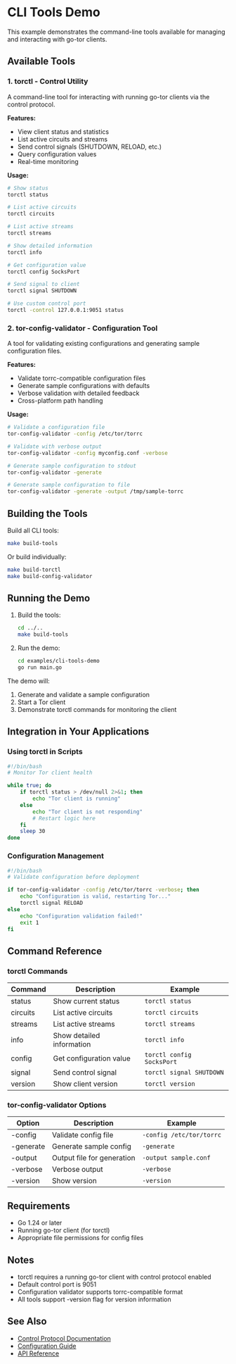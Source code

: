 # CLI Tools Demo

This example demonstrates the command-line tools available for managing and interacting with go-tor clients.

## Available Tools

### 1. torctl - Control Utility

A command-line tool for interacting with running go-tor clients via the control protocol.

**Features:**
- View client status and statistics
- List active circuits and streams
- Send control signals (SHUTDOWN, RELOAD, etc.)
- Query configuration values
- Real-time monitoring

**Usage:**
```bash
# Show status
torctl status

# List active circuits
torctl circuits

# List active streams
torctl streams

# Show detailed information
torctl info

# Get configuration value
torctl config SocksPort

# Send signal to client
torctl signal SHUTDOWN

# Use custom control port
torctl -control 127.0.0.1:9051 status
```

### 2. tor-config-validator - Configuration Tool

A tool for validating existing configurations and generating sample configuration files.

**Features:**
- Validate torrc-compatible configuration files
- Generate sample configurations with defaults
- Verbose validation with detailed feedback
- Cross-platform path handling

**Usage:**
```bash
# Validate a configuration file
tor-config-validator -config /etc/tor/torrc

# Validate with verbose output
tor-config-validator -config myconfig.conf -verbose

# Generate sample configuration to stdout
tor-config-validator -generate

# Generate sample configuration to file
tor-config-validator -generate -output /tmp/sample-torrc
```

## Building the Tools

Build all CLI tools:
```bash
make build-tools
```

Or build individually:
```bash
make build-torctl
make build-config-validator
```

## Running the Demo

1. Build the tools:
   ```bash
   cd ../..
   make build-tools
   ```

2. Run the demo:
   ```bash
   cd examples/cli-tools-demo
   go run main.go
   ```

The demo will:
1. Generate and validate a sample configuration
2. Start a Tor client
3. Demonstrate torctl commands for monitoring the client

## Integration in Your Applications

### Using torctl in Scripts

```bash
#!/bin/bash
# Monitor Tor client health

while true; do
    if torctl status > /dev/null 2>&1; then
        echo "Tor client is running"
    else
        echo "Tor client is not responding"
        # Restart logic here
    fi
    sleep 30
done
```

### Configuration Management

```bash
#!/bin/bash
# Validate configuration before deployment

if tor-config-validator -config /etc/tor/torrc -verbose; then
    echo "Configuration is valid, restarting Tor..."
    torctl signal RELOAD
else
    echo "Configuration validation failed!"
    exit 1
fi
```

## Command Reference

### torctl Commands

| Command | Description | Example |
|---------|-------------|---------|
| status | Show current status | `torctl status` |
| circuits | List active circuits | `torctl circuits` |
| streams | List active streams | `torctl streams` |
| info | Show detailed information | `torctl info` |
| config | Get configuration value | `torctl config SocksPort` |
| signal | Send control signal | `torctl signal SHUTDOWN` |
| version | Show client version | `torctl version` |

### tor-config-validator Options

| Option | Description | Example |
|--------|-------------|---------|
| -config | Validate config file | `-config /etc/tor/torrc` |
| -generate | Generate sample config | `-generate` |
| -output | Output file for generation | `-output sample.conf` |
| -verbose | Verbose output | `-verbose` |
| -version | Show version | `-version` |

## Requirements

- Go 1.24 or later
- Running go-tor client (for torctl)
- Appropriate file permissions for config files

## Notes

- torctl requires a running go-tor client with control protocol enabled
- Default control port is 9051
- Configuration validator supports torrc-compatible format
- All tools support -version flag for version information

## See Also

- [Control Protocol Documentation](../../docs/CONTROL_PROTOCOL.md)
- [Configuration Guide](../../docs/PRODUCTION.md)
- [API Reference](../../docs/API.md)
